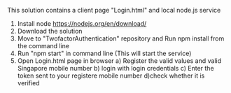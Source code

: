 This solution contains a client page "Login.html" and local node.js service

1) Install node https://nodejs.org/en/download/
2) Download the solution
3) Move to "TwofactorAuthentication" repository and Run npm install from the command line 
4) Run "npm start" in command line (This will start the service)
5) Open Login.html page in browser
    a) Register the valid values and valid Singapore mobile number
    b) login with login credentials
    c) Enter the token sent to your registere mobile number
    d)check whether it is verified